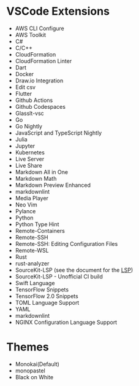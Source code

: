 # VSCode Extensions


- AWS CLI Configure
- AWS Toolkit
- C#
- C/C++
- CloudFormation
- CloudFormation Linter
- Dart
- Docker
- Draw.io Integration
- Edit csv
- Flutter
- Github Actions
- Github Codespaces
- Glasslt-vsc
- Go
- Go Nightly
- JavaScript and TypeScript Nightly
- Julia
- Jupyter
- Kubernetes
- Live Server
- Live Share
- Markdown All in One
- Markdown Math
- Markdown Preview Enhanced
- markdownlint
- Media Player
- Neo Vim
- Pylance
- Python
- Python Type Hint
- Remote-Containers
- Remote-SSH
- Remote-SSH: Editing Configuration Files
- Remote-WSL
- Rust
- rust-analyzer
- SourceKit-LSP (see the document for the [LSP](./lsp_settings.md#Swift-LSP))
- SourceKit-LSP - Unofficial CI build
- Swift Language
- TensorFlow Snippets
- TensorFlow 2.0 Snippets
- TOML Language Support
- YAML
- markdownlint
- NGINX Configuration Language Support


# Themes
- Monokai(Default)
- monopastel
- Black on White